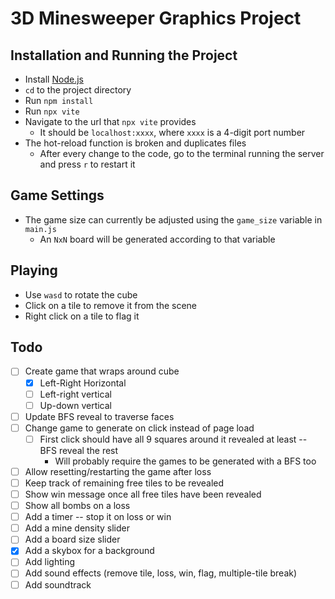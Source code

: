 # 3D Minesweeper Graphics Project

## Installation and Running the Project
* Install [Node.js](https://nodejs.org/en/download/)
* `cd` to the project directory
* Run `npm install`
* Run `npx vite`
* Navigate to the url that `npx vite` provides
    * It should be `localhost:xxxx`, where `xxxx` is a 4-digit port number
* The hot-reload function is broken and duplicates files
    * After every change to the code, go to the terminal running the server and press `r` to restart it

## Game Settings
* The game size can currently be adjusted using the `game_size` variable in `main.js`
    * An `NxN` board will be generated according to that variable

## Playing
* Use `wasd` to rotate the cube
* Click on a tile to remove it from the scene
* Right click on a tile to flag it

## Todo
- [ ] Create game that wraps around cube
    - [x] Left-Right Horizontal
    - [ ] Left-right vertical
    - [ ] Up-down vertical
- [ ] Update BFS reveal to traverse faces
- [ ] Change game to generate on click instead of page load
    - [ ] First click should have all 9 squares around it revealed at least -- BFS reveal the rest
        * Will probably require the games to be generated with a BFS too
- [ ] Allow resetting/restarting the game after loss
- [ ] Keep track of remaining free tiles to be revealed
- [ ] Show win message once all free tiles have been revealed
- [ ] Show all bombs on a loss
- [ ] Add a timer -- stop it on loss or win
- [ ] Add a mine density slider
- [ ] Add a board size slider
- [x] Add a skybox for a background
- [ ] Add lighting
- [ ] Add sound effects (remove tile, loss, win, flag, multiple-tile break)
- [ ] Add soundtrack
